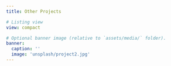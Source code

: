 ```yaml
---
title: Other Projects

# Listing view
view: compact

# Optional banner image (relative to `assets/media/` folder).
banner:
  caption: ''
  image: 'unsplash/project2.jpg'
---
```

